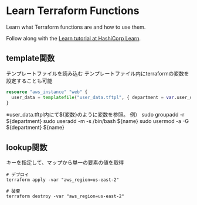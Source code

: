 # Learn Terraform Functions

Learn what Terraform functions are and how to use them.

Follow along with the [Learn tutorial at HashiCorp Learn](https://learn.hashicorp.com/tutorials/terraform/functions?in=terraform/configuration-language).


## template関数
テンプレートファイルを読み込む
テンプレートファイル内にterraformの変数を設定することも可能

``` terraform
resource "aws_instance" "web" {
  user_data = templatefile("user_data.tftpl", { department = var.user_department, name = var.user_name })
}

```

※user_data.tftpl内にて${変数}のように変数を参照。
例）
sudo groupadd -r ${department}
sudo useradd -m -s /bin/bash ${name}
sudo usermod -a -G ${department} ${name}

## lookup関数
キーを指定して、マップから単一の要素の値を取得

```
# デプロイ
terraform apply -var "aws_region=us-east-2"

# 破棄
terraform destroy -var "aws_region=us-east-2"
```
